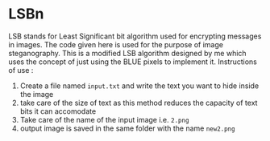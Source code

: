 # LSBn 

LSB stands for Least Significant bit algorithm used for encrypting messages in images.
The code given here is used for the purpose of image steganography.
This is a modified LSB algorithm designed by me which uses the concept of just using the BLUE pixels to implement it.
Instructions of use :
1. Create a file named `input.txt` and write the text you want to hide inside the image
2. take care of the size of text as this method reduces the capacity of text bits it can accomodate
3. Take care of the name of the input image i.e. `2.png`
4. output image is saved in the same folder with the name `new2.png`
